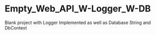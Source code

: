 # Empty_Web_API_W-Logger_W-DB
Blank project with Logger Implemented as well as Database String and DbContext
